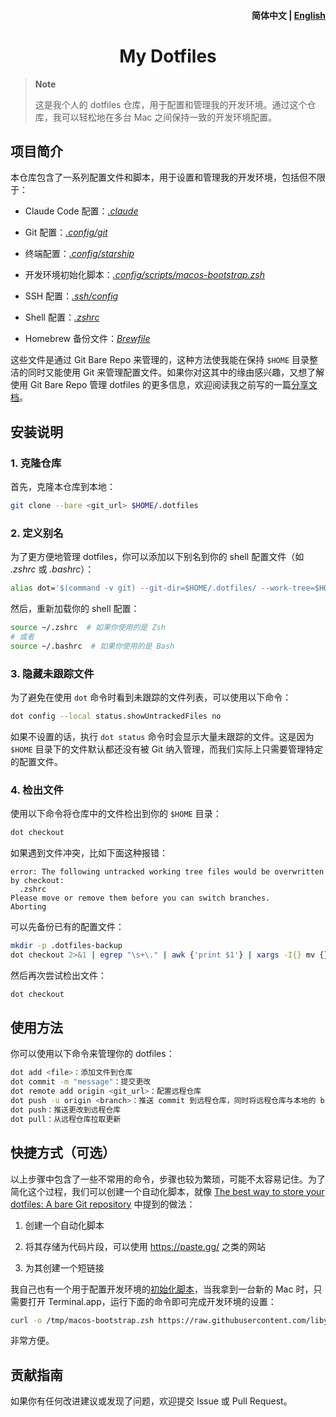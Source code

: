<h4 align="right">
  <strong>简体中文</strong> | <a href="https://github.com/liby/dotfiles/blob/main/.github/README_EN.md">English</a>
</h4>

<div>
  <h1 align="center">My Dotfiles</h1>
</div>

> **Note**
>
> 这是我个人的 dotfiles 仓库，用于配置和管理我的开发环境。通过这个仓库，我可以轻松地在多台 Mac 之间保持一致的开发环境配置。

## 项目简介

本仓库包含了一系列配置文件和脚本，用于设置和管理我的开发环境，包括但不限于：

  - Claude Code 配置：[_.claude_](https://github.com/liby/dotfiles/tree/main/.claude)

  - Git 配置：[_.config/git_](https://github.com/liby/dotfiles/tree/main/.config/git)

  - 终端配置：[_.config/starship_](https://github.com/liby/dotfiles/tree/main/.config/starship)

  - 开发环境初始化脚本：[_.config/scripts/macos-bootstrap.zsh_](https://github.com/liby/dotfiles/blob/main/.config/scripts/macos-bootstrap.zsh)

  - SSH 配置：[_.ssh/config_](https://github.com/liby/dotfiles/blob/main/.ssh/config)

  - Shell 配置：[_.zshrc_](https://github.com/liby/dotfiles/blob/main/.zshrc)

  - Homebrew 备份文件：[_Brewfile_](https://github.com/liby/dotfiles/blob/main/Brewfile)

这些文件是通过 Git Bare Repo 来管理的，这种方法使我能在保持 `$HOME` 目录整洁的同时又能使用 Git 来管理配置文件。如果你对这其中的缘由感兴趣，又想了解使用 Git Bare Repo 管理 dotfiles 的更多信息，欢迎阅读我之前写的一篇[分享文档](https://note.itswhat.me/#/page/%E4%BD%BF%E7%94%A8%20git%20bare%20repo%20%E6%9D%A5%E7%AE%A1%E7%90%86%20dotfiles)。

## 安装说明

### 1. 克隆仓库

首先，克隆本仓库到本地：

```sh
git clone --bare <git_url> $HOME/.dotfiles
```

### 2. 定义别名

为了更方便地管理 dotfiles，你可以添加以下别名到你的 shell 配置文件（如 _.zshrc_ 或 _.bashrc_）：

```sh
alias dot='$(command -v git) --git-dir=$HOME/.dotfiles/ --work-tree=$HOME'
```

然后，重新加载你的 shell 配置：

```sh
source ~/.zshrc  # 如果你使用的是 Zsh
# 或者
source ~/.bashrc  # 如果你使用的是 Bash
```

### 3. 隐藏未跟踪文件

为了避免在使用 `dot` 命令时看到未跟踪的文件列表，可以使用以下命令：

```sh
dot config --local status.showUntrackedFiles no
```

如果不设置的话，执行 `dot status` 命令时会显示大量未跟踪的文件。这是因为 `$HOME` 目录下的文件默认都还没有被 Git 纳入管理，而我们实际上只需要管理特定的配置文件。

### 4. 检出文件

使用以下命令将仓库中的文件检出到你的 `$HOME` 目录：

```sh
dot checkout
```

如果遇到文件冲突，比如下面这种报错：

```
error: The following untracked working tree files would be overwritten by checkout:
  .zshrc
Please move or remove them before you can switch branches.
Aborting
```

可以先备份已有的配置文件：

```sh
mkdir -p .dotfiles-backup
dot checkout 2>&1 | egrep "\s+\." | awk {'print $1'} | xargs -I{} mv {} .dotfiles-backup/{}
```

然后再次尝试检出文件：

```sh
dot checkout
```

## 使用方法

你可以使用以下命令来管理你的 dotfiles：

```sh
dot add <file>：添加文件到仓库
dot commit -m "message"：提交更改
dot remote add origin <git_url>：配置远程仓库
dot push -u origin <branch>：推送 commit 到远程仓库，同时将远程仓库与本地的 branch 分支关联
dot push：推送更改到远程仓库
dot pull：从远程仓库拉取更新
```

## 快捷方式（可选）

以上步骤中包含了一些不常用的命令，步骤也较为繁琐，可能不太容易记住。为了简化这个过程，我们可以创建一个自动化脚本，就像 [The best way to store your dotfiles: A bare Git repository](https://www.atlassian.com/git/tutorials/dotfiles#:~:text=you%20can%20create%20a%20simple%20script) 中提到的做法：

  1. 创建一个自动化脚本

  2. 将其存储为代码片段，可以使用 https://paste.gg/ 之类的网站

  3. 为其创建一个短链接

我自己也有一个用于配置开发环境的[初始化脚本](https://github.com/liby/dotfiles/blob/main/.config/scripts/macos-bootstrap.zsh)，当我拿到一台新的 Mac 时，只需要打开 Terminal.app，运行下面的命令即可完成开发环境的设置：

```sh
curl -o /tmp/macos-bootstrap.zsh https://raw.githubusercontent.com/liby/dotfiles/main/.config/scripts/macos-bootstrap.zsh && chmod +x /tmp/macos-bootstrap.zsh && /tmp/macos-bootstrap.zsh
```

非常方便。

## 贡献指南

如果你有任何改进建议或发现了问题，欢迎提交 Issue 或 Pull Request。